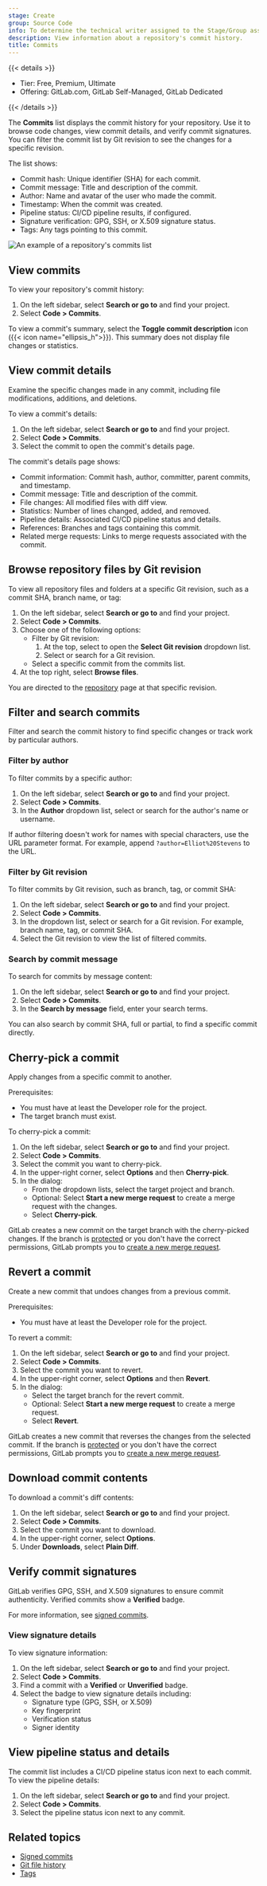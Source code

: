 ```yaml
---
stage: Create
group: Source Code
info: To determine the technical writer assigned to the Stage/Group associated with this page, see https://handbook.gitlab.com/handbook/product/ux/technical-writing/#assignments
description: View information about a repository's commit history.
title: Commits
---
```


{{< details >}}

- Tier: Free, Premium, Ultimate
- Offering: GitLab.com, GitLab Self-Managed, GitLab Dedicated

{{< /details >}}

The **Commits** list displays the commit history for your repository. Use it to browse
code changes, view commit details, and verify commit signatures. You can filter the commit list by
Git revision to see the changes for a specific revision.

The list shows:

- Commit hash: Unique identifier (SHA) for each commit.
- Commit message: Title and description of the commit.
- Author: Name and avatar of the user who made the commit.
- Timestamp: When the commit was created.
- Pipeline status: CI/CD pipeline results, if configured.
- Signature verification: GPG, SSH, or X.509 signature status.
- Tags: Any tags pointing to this commit.

![An example of a repository's commits list](img/repository_commits_list_v18_2.png)

## View commits

To view your repository's commit history:

1. On the left sidebar, select **Search or go to** and find your project.
1. Select **Code > Commits**.

To view a commit's summary, select the **Toggle commit description** icon ({{< icon name="ellipsis_h">}}).
This summary does not display file changes or statistics.

## View commit details

Examine the specific changes made in any commit, including file modifications, additions, and deletions.

To view a commit's details:

1. On the left sidebar, select **Search or go to** and find your project.
1. Select **Code > Commits**.
1. Select the commit to open the commit's details page.

The commit's details page shows:

- Commit information: Commit hash, author, committer, parent commits, and timestamp.
- Commit message: Title and description of the commit.
- File changes: All modified files with diff view.
- Statistics: Number of lines changed, added, and removed.
- Pipeline details: Associated CI/CD pipeline status and details.
- References: Branches and tags containing this commit.
- Related merge requests: Links to merge requests associated with the commit.

## Browse repository files by Git revision

To view all repository files and folders at a specific Git revision, such as a commit SHA,
branch name, or tag:

1. On the left sidebar, select **Search or go to** and find your project.
1. Select **Code > Commits**.
1. Choose one of the following options:
   - Filter by Git revision:
      1. At the top, select to open the **Select Git revision** dropdown list.
      1. Select or search for a Git revision.
   - Select a specific commit from the commits list.
1. At the top right, select **Browse files**.

You are directed to the [repository](../_index.md) page at that specific revision.

## Filter and search commits

Filter and search the commit history to find specific changes or track work by particular authors.

### Filter by author

To filter commits by a specific author:

1. On the left sidebar, select **Search or go to** and find your project.
1. Select **Code > Commits**.
1. In the **Author** dropdown list, select or search for the author's name or username.

If author filtering doesn't work for names with special characters, use the URL parameter format.
For example, append `?author=Elliot%20Stevens` to the URL.

### Filter by Git revision

To filter commits by Git revision, such as branch, tag, or commit SHA:

1. On the left sidebar, select **Search or go to** and find your project.
1. Select **Code > Commits**.
1. In the dropdown list, select or search for a Git revision.
   For example, branch name, tag, or commit SHA.
1. Select the Git revision to view the list of filtered commits.

### Search by commit message

To search for commits by message content:

1. On the left sidebar, select **Search or go to** and find your project.
1. Select **Code > Commits**.
1. In the **Search by message** field, enter your search terms.

You can also search by commit SHA, full or partial, to find a specific commit directly.

## Cherry-pick a commit

Apply changes from a specific commit to another.

Prerequisites:

- You must have at least the Developer role for the project.
- The target branch must exist.

To cherry-pick a commit:

1. On the left sidebar, select **Search or go to** and find your project.
1. Select **Code > Commits**.
1. Select the commit you want to cherry-pick.
1. In the upper-right corner, select **Options** and then **Cherry-pick**.
1. In the dialog:
   - From the dropdown lists, select the target project and branch.
   - Optional: Select **Start a new merge request** to create a merge request with the changes.
   - Select **Cherry-pick**.

GitLab creates a new commit on the target branch with the cherry-picked changes.
If the branch is [protected](../branches/protected.md) or you don't have the correct permissions,
GitLab prompts you to [create a new merge request](../../merge_requests/_index.md#create-a-merge-request).

## Revert a commit

Create a new commit that undoes changes from a previous commit.

Prerequisites:

- You must have at least the Developer role for the project.

To revert a commit:

1. On the left sidebar, select **Search or go to** and find your project.
1. Select **Code > Commits**.
1. Select the commit you want to revert.
1. In the upper-right corner, select **Options** and then **Revert**.
1. In the dialog:
   - Select the target branch for the revert commit.
   - Optional: Select **Start a new merge request** to create a merge request.
   - Select **Revert**.

GitLab creates a new commit that reverses the changes from the selected commit.
If the branch is [protected](../branches/protected.md) or you don't have the correct permissions,
GitLab prompts you to [create a new merge request](../../merge_requests/_index.md#create-a-merge-request).

## Download commit contents

To download a commit's diff contents:

1. On the left sidebar, select **Search or go to** and find your project.
1. Select **Code > Commits**.
1. Select the commit you want to download.
1. In the upper-right corner, select **Options**.
1. Under **Downloads**, select **Plain Diff**.

## Verify commit signatures

GitLab verifies GPG, SSH, and X.509 signatures to ensure commit authenticity.
Verified commits show a **Verified** badge.

For more information, see [signed commits](../signed_commits/_index.md).

### View signature details

To view signature information:

1. On the left sidebar, select **Search or go to** and find your project.
1. Select **Code > Commits**.
1. Find a commit with a **Verified** or **Unverified** badge.
1. Select the badge to view signature details including:
   - Signature type (GPG, SSH, or X.509)
   - Key fingerprint
   - Verification status
   - Signer identity

## View pipeline status and details

The commit list includes a CI/CD pipeline status icon next to each commit. To view the pipeline details:

1. On the left sidebar, select **Search or go to** and find your project.
1. Select **Code > Commits**.
1. Select the pipeline status icon next to any commit.

## Related topics

- [Signed commits](../signed_commits/_index.md)
- [Git file history](../files/git_history.md)
- [Tags](../tags/_index.md)

